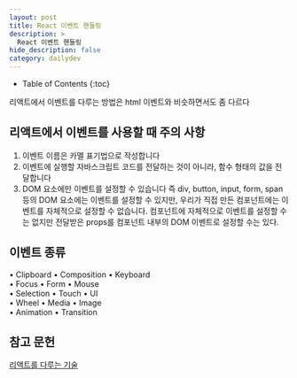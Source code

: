 ```yaml
---
layout: post
title: React 이벤트 핸들링
description: >
  React 이벤트 핸들링
hide_description: false
category: dailydev
---
```


- Table of Contents
{:toc}

리액트에서 이벤트를 다루는 방법은 html 이벤트와 비슷하면서도 좀 다르다 

## 리액트에서 이벤트를 사용할 때 주의 사항
1. 이벤트 이름은 카멜 표기법으로 작성합니다<br>
2. 이벤트에 실행할 자바스크립트 코드를 전달하는 것이 아니라, 함수 형태의 값을 전달합니다<br>
3. DOM 요소에만 이벤트를 설정할 수 있습니다
즉 div, button, input, form, span 등의 DOM 요소에는 이벤트를 설정할 수 있지만, 우리가 직접 만든 컴포넌트에는 이벤트를 자체적으로 설정할 수 없습니다. 컴포넌트에 자체적으로 이벤트를 설정할 수는 없지만 전달받은 props를 컴포넌트 내부의 DOM 이벤트로 설정할 수는 있다.

## 이벤트 종류
• Clipboard
• Composition
• Keyboard<br>
• Focus
• Form
• Mouse<br>
• Selection
• Touch
• UI<br>
• Wheel
• Media
• Image<br>
• Animation
• Transition




## 참고 문헌

[리액트를 다루는 기술](http://www.kyobobook.co.kr/product/detailViewKor.laf?mallGb=KOR&ejkGb=KOR&linkClass=&barcode=9791160508796)

